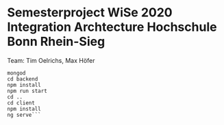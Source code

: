 # Semesterproject WiSe 2020 Integration Archtecture Hochschule Bonn Rhein-Sieg

Team: Tim Oelrichs, Max Höfer

````console
mongod
cd backend
npm install
npm run start
cd ..
cd client
npm install
ng serve```
````
